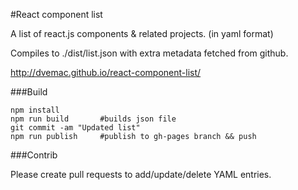 #React component list

A list of react.js components & related projects. (in yaml format)

Compiles to ./dist/list.json with extra metadata fetched from github.

http://dvemac.github.io/react-component-list/

###Build

```
npm install
npm run build       #builds json file
git commit -am "Updated list"
npm run publish     #publish to gh-pages branch && push
```

###Contrib

Please create pull requests to add/update/delete YAML entries.
